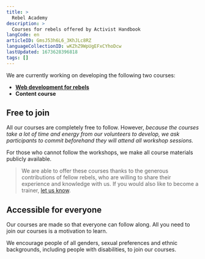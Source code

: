 ```yaml
---
title: >
  Rebel Academy
description: >
  Courses for rebels offered by Activist Handbook
langCode: en
articleID: GmsJ53h6L6_3KhJLc8RZ
languageCollectionID: wKZhZ9WpUgEFxCYhoDcw
lastUpdated: 1673628396818
tags: []
---
```


We are currently working on developing the following two courses:

-   [**Web development for rebels**](/academy/web-dev)
-   **Content course**

## Free to join

All our courses are completely free to follow. However, _because the courses take a lot of time and energy from our volunteers to develop, we ask participants to commit beforehand they will attend all workshop sessions._

For those who cannot follow the workshops, we make all course materials publicly available.

> We are able to offer these courses thanks to the generous contributions of fellow rebels, who are willing to share their experience and knowledge with us. If you would also like to become a trainer, [let us know](mailto:contact@activisthandbook.org).

## Accessible for everyone

Our courses are made so that everyone can follow along. All you need to join our courses is a motivation to learn.

We encourage people of all genders, sexual preferences and ethnic backgrounds, including people with disabilities, to join our courses.